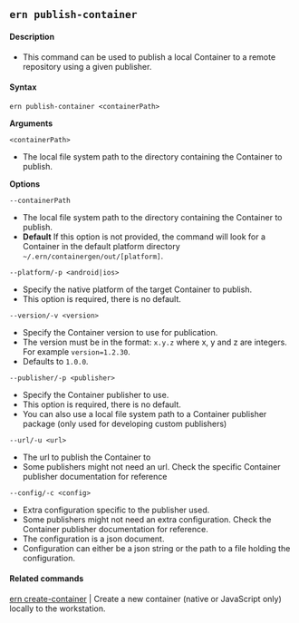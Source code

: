 ## `ern publish-container`

#### Description

* This command can be used to publish a local Container to a remote repository using a given publisher.

#### Syntax

`ern publish-container <containerPath>`  

**Arguments**

`<containerPath>`

* The local file system path to the directory containing the Container to publish.

**Options**  

`--containerPath`

* The local file system path to the directory containing the Container to publish.
* **Default**  If this option is not provided, the command will look for a Container in the default platform directory `~/.ern/containergen/out/[platform]`.

`--platform/-p <android|ios>`

* Specify the native platform of the target Container to publish.
* This option is required, there is no default.

`--version/-v <version>`

* Specify the Container version to use for publication.
* The version must be in the format: `x.y.z` where x, y and z are integers. For example `version=1.2.30`.
* Defaults to `1.0.0`.

`--publisher/-p <publisher>`

* Specify the Container publisher to use.
* This option is required, there is no default.
* You can also use a local file system path to a Container publisher package (only used for developing custom publishers)

`--url/-u <url>`

* The url to publish the Container to 
* Some publishers might not need an url. Check the specific Container publisher documentation for reference

`--config/-c <config>`

* Extra configuration specific to the publisher used.
* Some publishers might not need an extra configuration. Check the Container publisher documentation for reference.
* The configuration is a json document.
* Configuration can either be a json string or the path to a file holding the configuration.

#### Related commands

[ern create-container] | Create a new container (native or JavaScript only) locally to the workstation.

[ern create-container]: ./create-container.md